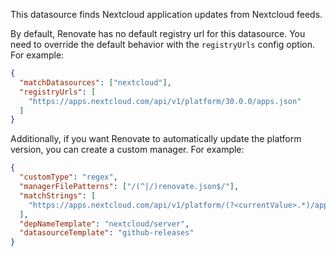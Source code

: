 This datasource finds Nextcloud application updates from Nextcloud feeds.

By default, Renovate has no default registry url for this datasource. You need to override the default behavior with the `registryUrls` config option.
For example:

```json
{
  "matchDatasources": ["nextcloud"],
  "registryUrls": [
    "https://apps.nextcloud.com/api/v1/platform/30.0.0/apps.json"
  ]
}
```

Additionally, if you want Renovate to automatically update the platform version, you can create a custom manager.
For example:

```json
{
  "customType": "regex",
  "managerFilePatterns": ["/(^|/)renovate.json$/"],
  "matchStrings": [
    "https://apps.nextcloud.com/api/v1/platform/(?<currentValue>.*)/apps.json"
  ],
  "depNameTemplate": "nextcloud/server",
  "datasourceTemplate": "github-releases"
}
```
